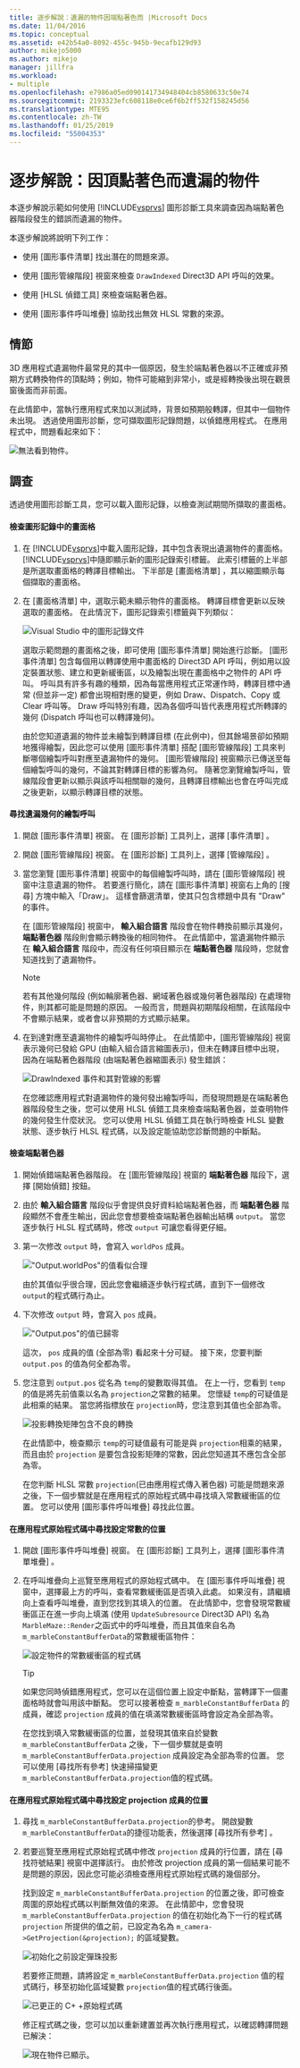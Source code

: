```yaml
---
title: 逐步解說：遺漏的物件因端點著色而 |Microsoft Docs
ms.date: 11/04/2016
ms.topic: conceptual
ms.assetid: e42b54a0-8092-455c-945b-9ecafb129d93
author: mikejo5000
ms.author: mikejo
manager: jillfra
ms.workload:
- multiple
ms.openlocfilehash: e7986a05ed090141734948404cb8580633c50e74
ms.sourcegitcommit: 2193323efc608118e0ce6f6b2ff532f158245d56
ms.translationtype: MTE95
ms.contentlocale: zh-TW
ms.lasthandoff: 01/25/2019
ms.locfileid: "55004353"
---
```

# <a name="walkthrough-missing-objects-due-to-vertex-shading"></a>逐步解說：因頂點著色而遺漏的物件
本逐步解說示範如何使用 [!INCLUDE[vsprvs](../../code-quality/includes/vsprvs_md.md)] 圖形診斷工具來調查因為端點著色器階段發生的錯誤而遺漏的物件。  
  
 本逐步解說將說明下列工作：  
  
-   使用 [圖形事件清單]  找出潛在的問題來源。  
  
-   使用 [圖形管線階段]  視窗來檢查 `DrawIndexed` Direct3D API 呼叫的效果。  
  
-   使用 [HLSL 偵錯工具]  來檢查端點著色器。  
  
-   使用 [圖形事件呼叫堆疊]  協助找出無效 HLSL 常數的來源。  
  
## <a name="scenario"></a>情節  
 3D 應用程式遺漏物件最常見的其中一個原因，發生於端點著色器以不正確或非預期方式轉換物件的頂點時；例如，物件可能縮到非常小，或是經轉換後出現在觀景窗後面而非前面。  
  
 在此情節中，當執行應用程式來加以測試時，背景如預期般轉譯，但其中一個物件未出現。 透過使用圖形診斷，您可擷取圖形記錄問題，以偵錯應用程式。 在應用程式中，問題看起來如下：  
  
 ![無法看到物件。](media/gfx_diag_demo_missing_object_shader_problem.png "gfx_diag_demo_missing_object_shader_problem")  
  
## <a name="investigation"></a>調查  
 透過使用圖形診斷工具，您可以載入圖形記錄，以檢查測試期間所擷取的畫面格。  
  
#### <a name="to-examine-a-frame-in-a-graphics-log"></a>檢查圖形記錄中的畫面格  
  
1. 在 [!INCLUDE[vsprvs](../../code-quality/includes/vsprvs_md.md)]中載入圖形記錄，其中包含表現出遺漏物件的畫面格。 [!INCLUDE[vsprvs](../../code-quality/includes/vsprvs_md.md)]中隨即顯示新的圖形記錄索引標籤。 此索引標籤的上半部是所選取畫面格的轉譯目標輸出。 下半部是 [畫面格清單] ，其以縮圖顯示每個擷取的畫面格。  
  
2. 在 [畫面格清單] 中，選取示範未顯示物件的畫面格。 轉譯目標會更新以反映選取的畫面格。 在此情況下，圖形記錄索引標籤與下列類似：  
  
    ![Visual Studio 中的圖形記錄文件](media/gfx_diag_demo_missing_object_shader_step_1.png "gfx_diag_demo_missing_object_shader_step_1")  
  
   選取示範問題的畫面格之後，即可使用 [圖形事件清單] 開始進行診斷。 [圖形事件清單]  包含每個用以轉譯使用中畫面格的 Direct3D API 呼叫，例如用以設定裝置狀態、建立和更新緩衝區，以及繪製出現在畫面格中之物件的 API 呼叫。 呼叫具有許多有趣的種類，因為每當應用程式正常運作時，轉譯目標中通常 (但並非一定) 都會出現相對應的變更，例如 Draw、Dispatch、Copy 或 Clear 呼叫等。 Draw 呼叫特別有趣，因為各個呼叫皆代表應用程式所轉譯的幾何 (Dispatch 呼叫也可以轉譯幾何)。  
  
   由於您知道遺漏的物件並未繪製到轉譯目標 (在此例中)，但其餘場景卻如預期地獲得繪製，因此您可以使用 [圖形事件清單]  搭配 [圖形管線階段]  工具來判斷哪個繪製呼叫對應至遺漏物件的幾何。 [圖形管線階段]  視窗顯示已傳送至每個繪製呼叫的幾何，不論其對轉譯目標的影響為何。 隨著您瀏覽繪製呼叫，管線階段會更新以顯示與該呼叫相關聯的幾何，且轉譯目標輸出也會在呼叫完成之後更新，以顯示轉譯目標的狀態。  
  
#### <a name="to-find-the-draw-call-for-the-missing-geometry"></a>尋找遺漏幾何的繪製呼叫  
  
1. 開啟 [圖形事件清單]  視窗。 在 [圖形診斷]  工具列上，選擇 [事件清單] 。  
  
2. 開啟 [圖形管線階段]  視窗。 在 [圖形診斷]  工具列上，選擇 [管線階段] 。  
  
3. 當您瀏覽 [圖形事件清單]  視窗中的每個繪製呼叫時，請在 [圖形管線階段]  視窗中注意遺漏的物件。 若要進行簡化，請在 [圖形事件清單]  視窗右上角的 [搜尋]  方塊中輸入「Draw」。 這樣會篩選清單，使其只包含標題中具有 "Draw" 的事件。  
  
    在 [圖形管線階段]  視窗中， **輸入組合語言** 階段會在物件轉換前顯示其幾何， **端點著色器** 階段則會顯示轉換後的相同物件。 在此情節中，當遺漏物件顯示在 **輸入組合語言** 階段中，而沒有任何項目顯示在 **端點著色器** 階段時，您就會知道找到了遺漏物件。  
  
   > [!NOTE]
   >  若有其他幾何階段 (例如輪廓著色器、網域著色器或幾何著色器階段) 在處理物件，則其都可能是問題的原因。 一般而言，問題與初期階段相關，在該階段中不會顯示結果，或者會以非預期的方式顯示結果。  
  
4. 在到達對應至遺漏物件的繪製呼叫時停止。 在此情節中，[圖形管線階段]  視窗表示幾何已發給 GPU (由輸入組合語言縮圖表示)，但未在轉譯目標中出現，因為在端點著色器階段 (由端點著色器縮圖表示) 發生錯誤：  
  
    ![DrawIndexed 事件和其對管線的影響](media/gfx_diag_demo_missing_object_shader_step_2.png "gfx_diag_demo_missing_object_shader_step_2")  
  
   在您確認應用程式對遺漏物件的幾何發出繪製呼叫，而發現問題是在端點著色器階段發生之後，您可以使用 HLSL 偵錯工具來檢查端點著色器，並查明物件的幾何發生什麼狀況。 您可以使用 HLSL 偵錯工具在執行時檢查 HLSL 變數狀態、逐步執行 HLSL 程式碼，以及設定能協助您診斷問題的中斷點。  
  
#### <a name="to-examine-the-vertex-shader"></a>檢查端點著色器  
  
1. 開始偵錯端點著色器階段。 在 [圖形管線階段]  視窗的 **端點著色器** 階段下，選擇 [開始偵錯]  按鈕。  
  
2. 由於 **輸入組合語言** 階段似乎會提供良好資料給端點著色器，而 **端點著色器** 階段顯然不會產生輸出，因此您會想要檢查端點著色器輸出結構 `output`。 當您逐步執行 HLSL 程式碼時，修改 `output` 可讓您看得更仔細。  
  
3. 第一次修改 `output` 時，會寫入 `worldPos` 成員。  
  
    !["Output.worldPos"的值看似合理](media/gfx_diag_demo_missing_object_shader_step_4.png "gfx_diag_demo_missing_object_shader_step_4")  
  
    由於其值似乎很合理，因此您會繼續逐步執行程式碼，直到下一個修改 `output`的程式碼行為止。  
  
4. 下次修改 `output` 時，會寫入 `pos` 成員。  
  
    !["Output.pos"的值已歸零](media/gfx_diag_demo_missing_object_shader_step_5.png "gfx_diag_demo_missing_object_shader_step_5")  
  
    這次， `pos` 成員的值 (全部為零) 看起來十分可疑。 接下來，您要判斷 `output.pos` 的值為何全都為零。  
  
5. 您注意到 `output.pos` 從名為 `temp`的變數取得其值。 在上一行，您看到 `temp` 的值是將先前值乘以名為 `projection`之常數的結果。 您懷疑 `temp`的可疑值是此相乘的結果。 當您將指標放在 `projection`時，您注意到其值也全部為零。  
  
    ![投影轉換矩陣包含不良的轉換](media/gfx_diag_demo_missing_object_shader_step_6.png "gfx_diag_demo_missing_object_shader_step_6")  
  
    在此情節中，檢查顯示 `temp`的可疑值最有可能是與 `projection`相乘的結果，而且由於 `projection` 是要包含投影矩陣的常數，因此您知道其不應包含全部為零。  
  
   在您判斷 HLSL 常數 `projection`(已由應用程式傳入著色器) 可能是問題來源之後，下一個步驟就是在應用程式的原始程式碼中尋找填入常數緩衝區的位置。 您可以使用 [圖形事件呼叫堆疊]  尋找此位置。  
  
#### <a name="to-find-where-the-constant-is-set-in-your-apps-source-code"></a>在應用程式原始程式碼中尋找設定常數的位置  
  
1. 開啟 [圖形事件呼叫堆疊]  視窗。 在 [圖形診斷]  工具列上，選擇 [圖形事件清單堆疊] 。  
  
2. 在呼叫堆疊向上巡覽至應用程式的原始程式碼中。 在 [圖形事件呼叫堆疊]  視窗中，選擇最上方的呼叫，查看常數緩衝區是否填入此處。 如果沒有，請繼續向上查看呼叫堆疊，直到您找到其填入的位置。 在此情節中，您會發現常數緩衝區正在進一步向上填滿 (使用 `UpdateSubresource` Direct3D API) 名為 `MarbleMaze::Render`之函式中的呼叫堆疊，而且其值來自名為 `m_marbleConstantBufferData`的常數緩衝區物件：  
  
    ![設定物件的常數緩衝區的程式碼](media/gfx_diag_demo_missing_object_shader_step_7.png "gfx_diag_demo_missing_object_shader_step_7")  
  
   > [!TIP]
   >  如果您同時偵錯應用程式，您可以在這個位置上設定中斷點，當轉譯下一個畫面格時就會叫用該中斷點。 您可以接著檢查 `m_marbleConstantBufferData` 的成員，確認 `projection` 成員的值在填滿常數緩衝區時會設定為全部為零。  
  
   在您找到填入常數緩衝區的位置，並發現其值來自於變數 `m_marbleConstantBufferData` 之後，下一個步驟就是查明 `m_marbleConstantBufferData.projection` 成員設定為全部為零的位置。 您可以使用 [尋找所有參考]  快速掃描變更 `m_marbleConstantBufferData.projection`值的程式碼。  
  
#### <a name="to-find-where-the-projection-member-is-set-in-your-apps-source-code"></a>在應用程式原始程式碼中尋找設定 projection 成員的位置  
  
1. 尋找 `m_marbleConstantBufferData.projection`的參考。 開啟變數 `m_marbleConstantBufferData`的捷徑功能表，然後選擇 [尋找所有參考] 。  
  
2. 若要巡覽至應用程式原始程式碼中修改 `projection` 成員的行位置，請在 [尋找符號結果]  視窗中選擇該行。 由於修改 projection 成員的第一個結果可能不是問題的原因，因此您可能必須檢查應用程式原始程式碼的幾個部分。  
  
   找到設定 `m_marbleConstantBufferData.projection` 的位置之後，即可檢查周圍的原始程式碼以判斷無效值的來源。 在此情節中，您會發現 `m_marbleConstantBufferData.projection` 的值在初始化為下一行的程式碼 `projection` 所提供的值之前，已設定為名為 `m_camera->GetProjection(&projection);` 的區域變數。  
  
   ![初始化之前設定彈珠投影](media/gfx_diag_demo_missing_object_shader_step_9.png "gfx_diag_demo_missing_object_shader_step_9")  
  
   若要修正問題，請將設定 `m_marbleConstantBufferData.projection` 值的程式碼行，移至初始化區域變數 `projection`值的程式碼行後面。  
  
   ![已更正的 C&#43; &#43;原始程式碼](media/gfx_diag_demo_missing_object_shader_step_10.png "gfx_diag_demo_missing_object_shader_step_10")  
  
   修正程式碼之後，您可以加以重新建置並再次執行應用程式，以確認轉譯問題已解決：  
  
   ![現在物件已顯示。](media/gfx_diag_demo_missing_object_shader_resolution.png "gfx_diag_demo_missing_object_shader_resolution")
